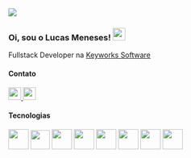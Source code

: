 <img src="https://media-exp1.licdn.com/dms/image/C4E16AQE64ox9xDXSNQ/profile-displaybackgroundimage-shrink_350_1400/0/1646484442915?e=1661385600&v=beta&t=0UDZJFcvQAxoO4IDbu0qH0F762FW8Sc0EuaZJu7O9h8">

### Oi, sou o Lucas Meneses! <img src="https://media.giphy.com/media/hvRJCLFzcasrR4ia7z/giphy.gif" width="25" height="25">

Fullstack Developer na [Keyworks Software](https://www.keyworks.com.br/)

#### Contato

<a href="https://www.linkedin.com/in/lucas-meneses/" target="_blank">
          <img src="https://img.shields.io/badge/LinkedIn-0077B5?style=for-the-badge&logo=linkedin&logoColor=white" height="25" />
</a>

<a href="https://www.instagram.com/lucasnemeses/" target="_blank">
          <img src="https://img.shields.io/badge/Instagram-E4405F?style=for-the-badge&logo=instagram&logoColor=white" height="25" />
</a>

#### Tecnologias
<div>
  <img src="https://cdn.jsdelivr.net/gh/devicons/devicon/icons/vuejs/vuejs-original.svg" width="40" height="40"/>
  <img src="https://cdn.jsdelivr.net/gh/devicons/devicon/icons/javascript/javascript-original.svg" width="38" height="38"/>
  <img src="https://cdn.jsdelivr.net/gh/devicons/devicon/icons/html5/html5-original.svg" width="40" height="40"/>         
  <img src="https://cdn.jsdelivr.net/gh/devicons/devicon/icons/css3/css3-original.svg" width="40" height="40"/>
  <img src="https://laravel.com/img/logomark.min.svg" width="40" height="40"/>
  <img src="https://www.php.net//images/logos/new-php-logo.svg" width="40" height="40"/>    
  <img src="https://cdn.jsdelivr.net/gh/devicons/devicon/icons/mysql/mysql-original.svg" width="40" height="40"/>
  <img src="https://cdn.jsdelivr.net/gh/devicons/devicon/icons/ubuntu/ubuntu-plain.svg" width="40" height="40"/>
</div>

